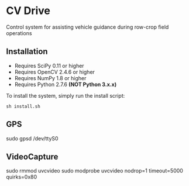 # CV Drive
Control system for assisting vehicle guidance during row-crop field operations

## Installation
* Requires SciPy 0.11 or higher
* Requires OpenCV 2.4.6 or higher
* Requires NumPy 1.8 or higher
* Requires Python 2.7.6 __(NOT Python 3.x.x)__

To install the system, simply run the install script:
    
    sh install.sh
    
## GPS
sudo gpsd /dev/ttyS0

## VideoCapture
sudo rmmod uvcvideo
sudo modprobe uvcvideo nodrop=1 timeout=5000 quirks=0x80
